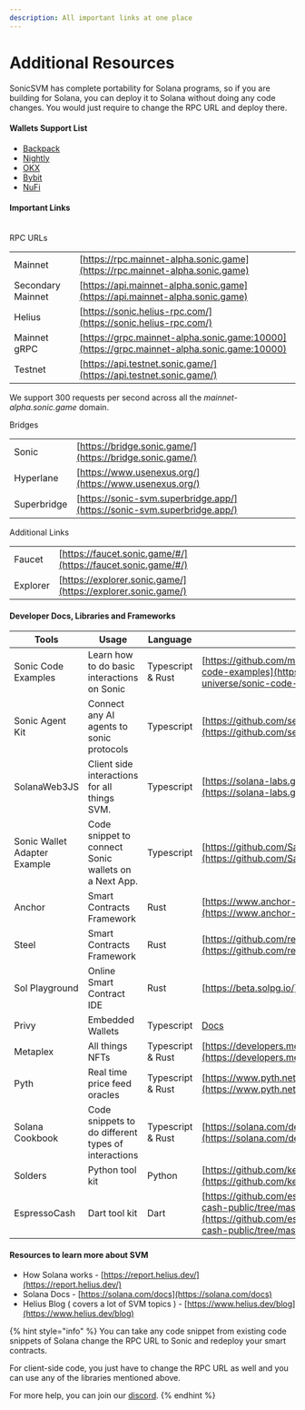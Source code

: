 ```yaml
---
description: All important links at one place
---
```


# Additional Resources

SonicSVM has complete portability for Solana programs, so if you are building for Solana, you can deploy it to Solana without doing any code changes. You would just require to change the RPC URL and deploy there.

#### Wallets Support List

* [Backpack](https://backpack.app/)
* [Nightly](https://nightly.app/)
* [OKX](https://www.okx.com/zh-hans/web3/wallet/sonic-svm)
* [Bybit](https://www.bybit.com/en/web3/home)
* [NuFi](https://nu.fi/)

#### Important Links

\
RPC URLs

|                    |                                                                                            |
| ------------------ | ------------------------------------------------------------------------------------------ |
| Mainnet            | [https://rpc.mainnet-alpha.sonic.game](https://rpc.mainnet-alpha.sonic.game)               |
| Secondary Mainnet  | [https://api.mainnet-alpha.sonic.game](https://api.mainnet-alpha.sonic.game)               |
| Helius             | [https://sonic.helius-rpc.com/](https://sonic.helius-rpc.com/)                             |
| Mainnet gRPC       | [https://grpc.mainnet-alpha.sonic.game:10000](https://grpc.mainnet-alpha.sonic.game:10000) |
| Testnet            | [https://api.testnet.sonic.game/](https://api.testnet.sonic.game/)                         |

We support 300 requests per second across all the _mainnet-alpha.sonic.game_ domain.

Bridges

|             |                                                                          |
| ----------- | ------------------------------------------------------------------------ |
| Sonic       | [https://bridge.sonic.game/](https://bridge.sonic.game/)                 |
| Hyperlane   | [https://www.usenexus.org/](https://www.usenexus.org/)                   |
| Superbridge | [https://sonic-svm.superbridge.app/](https://sonic-svm.superbridge.app/) |

Additional Links

|           |                                                              |
| --------- | ------------------------------------------------------------ |
| Faucet    | [https://faucet.sonic.game/#/](https://faucet.sonic.game/#/) |
| Explorer  | [https://explorer.sonic.game/](https://explorer.sonic.game/) |

#### Developer Docs, Libraries and Frameworks

| Tools                        | Usage                                                 | Language          | Links                                                                                                                                                                  |
| ---------------------------- | ----------------------------------------------------- | ----------------- | ---------------------------------------------------------------------------------------------------------------------------------------------------------------------- |
| Sonic Code Examples          | Learn how to do basic interactions on Sonic           | Typescript & Rust | [https://github.com/mirrorworld-universe/sonic-code-examples](https://github.com/mirrorworld-universe/sonic-code-examples)                                             |
| Sonic Agent Kit              | Connect any AI agents to sonic protocols              | Typescript        | [https://github.com/sendaifun/sonic-agent-kit](https://github.com/sendaifun/sonic-agent-kit)                                                                           |
| SolanaWeb3JS                 | Client side interactions for all things SVM.          | Typescript        | [https://solana-labs.github.io/solana-web3.js/](https://solana-labs.github.io/solana-web3.js/)                                                                         |
| Sonic Wallet Adapter Example | Code snippet to connect Sonic wallets on a Next App.  | Typescript        | [https://github.com/Saviour1001/SuperSonicWallet](https://github.com/Saviour1001/SuperSonicWallet)                                                                     |
| Anchor                       | Smart Contracts Framework                             | Rust              | [https://www.anchor-lang.com/docs](https://www.anchor-lang.com/docs)                                                                                                   |
| Steel                        | Smart Contracts Framework                             | Rust              | [https://github.com/regolith-labs/steel](https://github.com/regolith-labs/steel)                                                                                       |
| Sol Playground               | Online Smart Contract IDE                             | Rust              | [https://beta.solpg.io/](https://beta.solpg.io/)                                                                                                                       |
| Privy                        | Embedded Wallets                                      | Typescript        | [Docs](https://docs.privy.io/guide/react/wallets/usage/solana/#custom-svm)                                                                                             |
| Metaplex                     | All things NFTs                                       | Typescript & Rust | [https://developers.metaplex.com/](https://developers.metaplex.com/)                                                                                                   |
| Pyth                         | Real time price feed oracles                          | Typescript & Rust | [https://www.pyth.network/](https://www.pyth.network/)                                                                                                                 |
| Solana Cookbook              | Code snippets to do different types of interactions   | Typescript & Rust | [https://solana.com/developers/cookbook](https://solana.com/developers/cookbook)                                                                                       |
| Solders                      | Python tool kit                                       | Python            | [https://github.com/kevinheavey/solders](https://github.com/kevinheavey/solders)                                                                                       |
| EspressoCash                 | Dart tool kit                                         | Dart              | [https://github.com/espresso-cash/espresso-cash-public/tree/master/packages/solana](https://github.com/espresso-cash/espresso-cash-public/tree/master/packages/solana) |

#### Resources to learn more about SVM

* How Solana works - [https://report.helius.dev/](https://report.helius.dev/)
* Solana Docs - [https://solana.com/docs](https://solana.com/docs)
* Helius Blog ( covers a lot of SVM topics ) - [https://www.helius.dev/blog](https://www.helius.dev/blog)



{% hint style="info" %}
You can take any code snippet from existing code snippets of Solana change the RPC URL to Sonic and redeploy your smart contracts.

For client-side code, you just have to change the RPC URL as well and you can use any of the libraries mentioned above.&#x20;

For more help, you can join our [discord](https://discord.com/invite/eEmTER6qkV).
{% endhint %}

